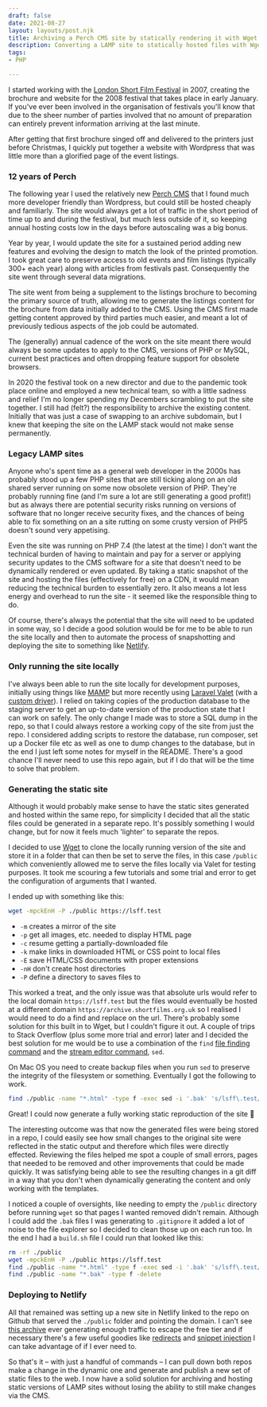 ```yaml
---
draft: false
date: 2021-08-27
layout: layouts/post.njk
title: Archiving a Perch CMS site by statically rendering it with Wget
description: Converting a LAMP site to statically hosted files with Wget.
tags:
- PHP

---
```

I started working with the [London Short Film Festival](https://www.shortfilms.org.uk/) in 2007, creating the brochure and website for the 2008 festival that takes place in early January. If you've ever been involved in the organisation of festivals you'll know that due to the sheer number of parties involved that no amount of preparation can entirely prevent information arriving at the last minute.

After getting that first brochure singed off and delivered to the printers just before Christmas, I quickly put together a website with Wordpress that was little more than a glorified page of the event listings.

### 12 years of Perch

The following year I used the relatively new [Perch CMS](https://grabaperch.com/) that I found much more developer friendly than Wordpress, but could still be hosted cheaply and familiarly. The site would always get a lot of traffic in the short period of time up to and during the festival, but much less outside of it, so keeping annual hosting costs low in the days before autoscaling was a big bonus.

Year by year, I would update the site for a sustained period adding new features and evolving the design to match the look of the printed promotion. I took great care to preserve access to old events and film listings (typically 300+ each year) along with articles from festivals past. Consequently the site went through several data migrations.

The site went from being a supplement to the listings brochure to becoming the primary source of truth, allowing me to generate the listings content for the brochure from data initially added to the CMS. Using the CMS first made getting content approved by third parties much easier, and meant a lot of previously tedious aspects of the job could be automated.

The (generally) annual cadence of the work on the site meant there would always be some updates to apply to the CMS, versions of PHP or MySQL, current best practices and often dropping feature support for obsolete browsers.

In 2020 the festival took on a new director and due to the pandemic took place online and employed a new technical team, so with a little sadness and relief I'm no longer spending my Decembers scrambling to put the site together. I still had (felt?) the responsibility to archive the existing content. Initially that was just a case of swapping to an archive subdomain, but I knew that keeping the site on the LAMP stack would not make sense permanently.

### Legacy LAMP sites

Anyone who's spent time as a general web developer in the 2000s has probably stood up a few PHP sites that are still ticking along on an old shared server running on some now obsolete version of PHP. They're probably running fine (and I'm sure a lot are still generating a good profit!) but as always there are potential security risks running on versions of software that no longer receive security fixes, and the chances of being able to fix something on an a site rutting on some crusty version of PHP5 doesn't sound very appetising.

Even the site was running on PHP 7.4 (the latest at the time) I don't want the technical burden of having to maintain and pay for a server or applying security updates to the CMS software for a site that doesn't need to be dynamically rendered or even updated. By taking a static snapshot of the site and hosting the files (effectively for free) on a CDN, it would mean reducing the technical burden to essentially zero. It also means a lot less energy and overhead to run the site - it seemed like the responsible thing to do.

Of course, there's always the potential that the site will need to be updated in some way, so I decide a good solution would be for me to be able to run the site locally and then to automate the process of snapshotting and deploying the site to something like [Netlify](https://www.netlify.com/).

### Only running the site locally

I've always been able to run the site locally for development purposes, initially using things like [MAMP](https://www.mamp.info/) but more recently using [Laravel Valet](https://laravel.com/docs/valet) (with a [custom driver](https://github.com/mikenewbuild/valet-drivers/blob/main/PerchRunwayValetDriver.php)). I relied on taking copies of the production database to the staging server to get an up-to-date version of the production state that I can work on safely. The only change I made was to store a SQL dump in the repo, so that I could always restore a working copy of the site from just the repo. I considered adding scripts to restore the database, run composer, set up a Docker file etc as well as one to dump changes to the database, but in the end I just left some notes for myself in the README. There's a good chance I'll never need to use this repo again, but if I do that will be the time to solve that problem.

### Generating the static site

Although it would probably make sense to have the static sites generated and hosted within the same repo, for simplicity I decided that all the static files could be generated in a separate repo. It's possibly something I would change, but for now it feels much 'lighter' to separate the repos.

I decided to use [Wget](https://www.gnu.org/software/wget/) to clone the locally running version of the site and store it in a folder that can then be set to serve the files, in this case `/public` which conveniently allowed me to serve the files locally via Valet for testing purposes. It took me scouring a few tutorials and some trial and error to get the configuration of arguments that I wanted.

I ended up with something like this:

```bash
wget -mpckEnH -P ./public https://lsff.test
```

* `-m` creates a mirror of the site
* `-p` get all images, etc. needed to display HTML page
* `-c` resume getting a partially-downloaded file
* `-k` make links in downloaded HTML or CSS point to local files
* `-E` save HTML/CSS documents with proper extensions
* `-nH` don't create host directories
* `-P` define a directory to saves files to

This worked a treat, and the only issue was that absolute urls would refer to the local domain `https://lsff.test` but the files would eventually be hosted at a different domain `https://archive.shortfilms.org.uk` so I realised I would need to do a find and replace on the url. There's probably some solution for this built in to Wget, but I couldn't figure it out. A couple of trips to Stack Overflow (plus some more trial and error) later and I decided the best solution for me would be to use a combination of the `find` [file finding command](https://en.wikipedia.org/wiki/Find_(Unix)) and the [stream editor command](https://en.wikipedia.org/wiki/Sed), `sed`.

On Mac OS you need to create backup files when you run `sed` to preserve the integrity of the filesystem or something. Eventually I got the following to work.

```bash
find ./public -name "*.html" -type f -exec sed -i '.bak' 's/lsff\.test/archive\.shortfilms\.org\.uk/gI' {} \;
```

Great! I could now generate a fully working static reproduction of the site 🙌

The interesting outcome was that now the generated files were being stored in a repo, I could easily see how small changes to the original site were reflected in the static output and therefore which files were directly effected. Reviewing the files helped me spot a couple of small errors, pages that needed to be removed and other improvements that could be made quickly. It was satisfying being able to see the resulting changes in a git diff in a way that you don't when dynamically generating the content and only working with the templates.

I noticed a couple of oversights, like needing to empty the `/public` directory before running `wget` so that pages I wanted removed didn't remain. Although I could add the `.bak` files I was generating to `.gitignore` it added a lot of noise to the file explorer so I decided to clean those up on each run too. In the end I had a `build.sh` file I could run that looked like this:

```bash
rm -rf ./public
wget -mpckEnH -P ./public https://lsff.test
find ./public -name "*.html" -type f -exec sed -i '.bak' 's/lsff\.test/archive\.shortfilms\.org\.uk/gI' {} \;
find ./public -name "*.bak" -type f -delete
```

### Deploying to Netlify

All that remained was setting up a new site in Netlify linked to the repo on Github that served the `./public` folder and pointing the domain. I can't see [this archive](https://archive.shortfilms.org.uk/) ever generating enough traffic to escape the free tier and if necessary there's a few useful goodies like [redirects](https://docs.netlify.com/routing/redirects/) and [snippet injection](https://docs.netlify.com/site-deploys/post-processing/snippet-injection/) I can take advantage of if I ever need to.

So that's it – with just a handful of commands – I can pull down both repos make a change in the dynamic one and generate and publish a new set of static files to the web. I now have a solid solution for archiving and hosting static versions of LAMP sites without losing the ability to still make changes via the CMS.
